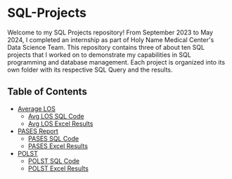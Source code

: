 # SQL-Projects

Welcome to my SQL Projects repository! From September 2023 to May 2024, I completed an internship as part of Holy Name Medical Center's Data Science Team. This repository contains three of about ten SQL projects that I worked on to demonstrate my capabilities in SQL programming and database management. Each project is organized into its own folder with its respective SQL Query and the results.

## Table of Contents

- [Average LOS](Average-LOS)
  - [Avg LOS SQL Code](Average-LOS/SQL-Code.pdf)
  - [Avg LOS Excel Results](Average%20LOS/Average%20LOS%20(Split%20by%20Unit).xlsx)
- [PASES Report](PASES-Report)
  - [PASES SQL Code](PASES-Report/PASES-Query.pdf)
  - [PASES Excel Results](PASES%20Report/PASES-List.pdf)
- [POLST](POLST)
  - [POLST SQL Code](POLST/POLST-Query.pdf)
  - [POLST Excel Results](POLST/POLST-List.pdf)
